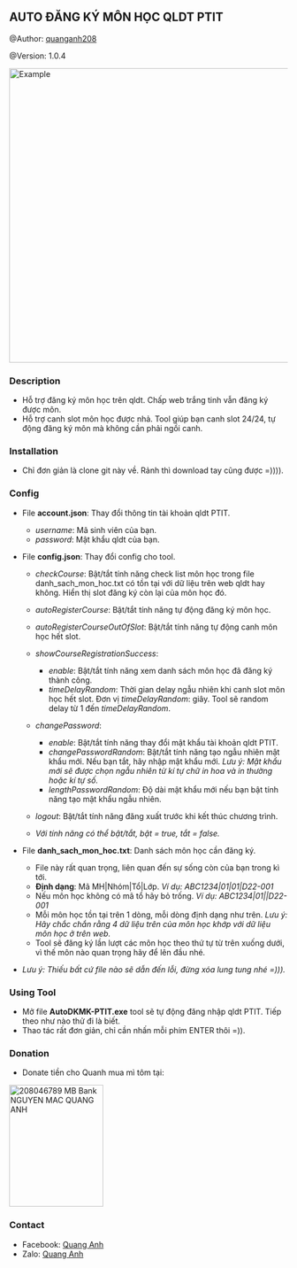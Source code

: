 ## AUTO ĐĂNG KÝ MÔN HỌC QLDT PTIT

@Author: [quanganh208](https://github.com/quanganh208)

@Version: 1.0.4

<img src="https://scontent.fhan5-8.fna.fbcdn.net/v/t1.15752-9/411928213_865381601726981_8702602363849540887_n.png?_nc_cat=108&ccb=1-7&_nc_sid=8cd0a2&_nc_ohc=qiSIsy7nLqYAX9dRmxw&_nc_ht=scontent.fhan5-8.fna&oh=03_AdQX-WpYidYYQFAv_ZS5fGfBf6Njeg8YkSuHGGDq2Tjwug&oe=65B37BBC" alt="Example" title= "Example" width="674" height="532">

### Description

- Hỗ trợ đăng ký môn học trên qldt. Chấp web trắng tinh vẫn đăng ký được môn.
- Hỗ trợ canh slot môn học được nhả. Tool giúp bạn canh slot 24/24, tự động đăng ký môn mà không cần phải ngồi canh.

### Installation

- Chỉ đơn giản là clone git này về. Rảnh thì download tay cũng được =)))).

### Config

- File **account.json**: Thay đổi thông tin tài khoản qldt PTIT.

  - _username_: Mã sinh viên của bạn.
  - _password_: Mật khẩu qldt của bạn.

- File **config.json**: Thay đổi config cho tool.

  - _checkCourse_: Bật/tắt tính năng check list môn học trong file danh_sach_mon_hoc.txt có tồn tại với dữ liệu trên web qldt hay không. Hiển thị slot đăng ký còn lại của môn học đó.
  - _autoRegisterCourse_: Bật/tắt tính năng tự động đăng ký môn học.
  - _autoRegisterCourseOutOfSlot_: Bật/tắt tính năng tự động canh môn học hết slot.
  - _showCourseRegistrationSuccess_:
    - _enable_: Bật/tắt tính năng xem danh sách môn học đã đăng ký thành công.
    - _timeDelayRandom_: Thời gian delay ngẫu nhiên khi canh slot môn học hết slot. Đơn vị _timeDelayRandom_: giây. Tool sẽ random delay từ 1 đến _timeDelayRandom_.
  - _changePassword_:

    - _enable_: Bật/tắt tính năng thay đổi mật khẩu tài khoản qldt PTIT.
    - _changePasswordRandom_: Bật/tắt tính năng tạo ngẫu nhiên mật khẩu mới. Nếu bạn tắt, hãy nhập mật khẩu mới. _Lưu ý: Mật khẩu mới sẽ được chọn ngẫu nhiên từ kí tự chữ in hoa và in thường hoặc kí tự số._
    - _lengthPasswordRandom_: Độ dài mật khẩu mới nếu bạn bật tính năng tạo mật khẩu ngẫu nhiên.

  - _logout_: Bật/tắt tính năng đăng xuất trước khi kết thúc chương trình.

  - _Với tính năng có thể bật/tắt, bật = true, tắt = false._

- File **danh_sach_mon_hoc.txt**: Danh sách môn học cần đăng ký.
  - File này rất quan trọng, liên quan đến sự sống còn của bạn trong kì tới.
  - **Định dạng**: Mã MH|Nhóm|Tổ|Lớp. _Ví dụ: ABC1234|01|01|D22-001_
  - Nếu môn học không có mã tổ hãy bỏ trống. _Ví dụ: ABC1234|01||D22-001_
  - Mỗi môn học tồn tại trên 1 dòng, mỗi dòng định dạng như trên. _Lưu ý: Hãy chắc chắn rằng 4 dữ liệu trên của môn học khớp với dữ liệu môn học ở trên web._
  - Tool sẽ đăng ký lần lượt các môn học theo thứ tự từ trên xuống dưới, vì thế môn nào quan trọng hãy để lên đầu nhé.
- _Lưu ý: Thiếu bất cứ file nào sẽ dẫn đến lỗi, đừng xóa lung tung nhé =)))._

### Using Tool

- Mở file **AutoDKMK-PTIT.exe** tool sẽ tự động đăng nhập qldt PTIT. Tiếp theo như nào thử đi là biết.
- Thao tác rất đơn giản, chỉ cần nhấn mỗi phím ENTER thôi =)).

### Donation

- Donate tiền cho Quanh mua mì tôm tại:

<img src="https://i.ibb.co/Z6wj1hg/387519503-1014386016510688-7126056876433079552-n.png" alt="208046789 MB Bank NGUYEN MAC QUANG ANH" title= "QR Donate for Quanh" width="170" height="220">

### Contact

- Facebook: [Quang Anh](https://www.facebook.com/quanganh.208)
- Zalo: [Quang Anh](https://zalo.me/0795206304)
